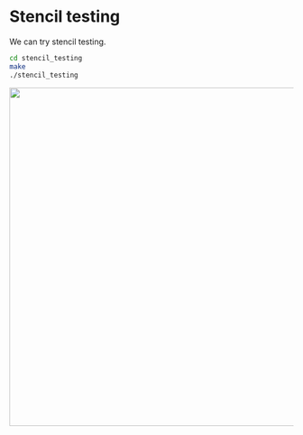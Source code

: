 # Stencil testing
We can try stencil testing.

```bash
cd stencil_testing
make
./stencil_testing
```

<img src='images/stencil_testing.gif' width='600'>
